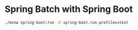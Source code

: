 # Spring Batch with Spring Boot

```bash
./mvnw spring-boot:run -D spring-boot.run.profiles=test
```
